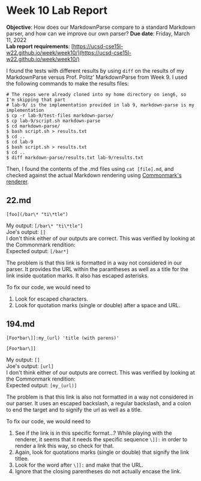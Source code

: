 # Week 10 Lab Report
**Objective**: How does our MarkdownParse compare to a standard Markdown parser, and how can we improve our own parser?
**Due date**: Friday, March 11, 2022  
**Lab report requirements**: [https://ucsd-cse15l-w22.github.io/week/week10/](https://ucsd-cse15l-w22.github.io/week/week10/)  
  
I found the tests with different results by using `diff` on the results of my MarkdownParse versus Prof. Politz' MarkdownParse from Week 9. I used the following commands to make the results files:
```
# The repos were already cloned into my home directory on ieng6, so I'm skipping that part
# lab-9/ is the implementation provided in lab 9, markdown-parse is my implementation
$ cp -r lab-9/test-files markdown-parse/
$ cp lab-9/script.sh markdown-parse
$ cd markdown-parse/
$ bash script.sh > results.txt
$ cd ..
$ cd lab-9
$ bash script.sh > results.txt
$ cd ..
$ diff markdown-parse/results.txt lab-9/results.txt 
```
Then, I found the contents of the .md files using `cat [file].md`, and checked against the actual Markdown rendering using [Commonmark's renderer](https://spec.commonmark.org/dingus/). 

## 22.md
```
[foo](/bar\* "ti\*tle")
```
My output: `[/bar\* "ti\*tle"]`  
Joe's output: `[]`  
I don't think either of our outputs are correct. This was verified by looking at the Commonmark rendition:  
Expected output: `[/bar*]`  

The problem is that this link is formatted in a way not considered in our parser. It provides the URL within the parantheses as well as a title for the link inside quotation marks. It also has escaped asterisks.  

To fix our code, we would need to
1. Look for escaped characters.
2. Look for quotation marks (single or double) after a space and URL.

## 194.md
```
[Foo*bar\]]:my_(url) 'title (with parens)'

[Foo*bar\]]
```
My output: `[]`  
Joe's output: `[url]`  
I don't think either of our outputs are correct. This was verified by looking at the Commonmark rendition:  
Expected output: `[my_(url)]`  

The problem is that this link is also not formatted in a way not considered in our parser. It uses an escaped backslash, a regular backslash, and a colon to end the target and to signify the url as well as a title.  

To fix our code, we would need to
1. See if the link is in this specific format...? While playing with the renderer, it seems that it needs the specific sequence `\]]:` in order to render a link this way, so check for that.
2. Again, look for quotations marks (single or double) that signify the link titlee.
3. Look for the word after `\]]:` and make that the URL.
4. Ignore that the closing parentheses do not actually encase the link.

